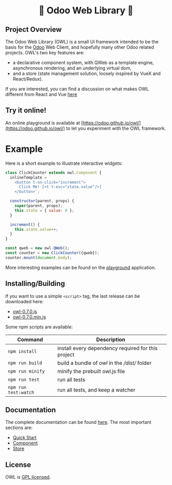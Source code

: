 <h1 align="center">🦉 Odoo Web Library 🦉</h1>

## Project Overview

The Odoo Web Library (OWL) is a small 
UI framework intended to be the basis for the [Odoo](https://www.odoo.com/) Web Client, and hopefully many
other Odoo related projects. OWL's two key features are:

- a declarative component system, with QWeb as a template engine, asynchronous rendering, and an underlying virtual dom,
- and a store (state management solution, loosely inspired by VueX and React/Redux).

If you are interested, you can find a discussion on what makes OWL different
from React and Vue [here](doc/comparison.md)

## Try it online!

An online playground is available at [https://odoo.github.io/owl/](https://odoo.github.io/owl/) to let you experiment with the OWL framework.

# Example

Here is a short example to illustrate interactive widgets:

```javascript
class ClickCounter extends owl.Component {
  inlineTemplate = `
    <button t-on-click="increment">
      Click Me! [<t t-esc="state.value"/>]
    </button>`;

  constructor(parent, props) {
    super(parent, props);
    this.state = { value: 0 };
  }

  increment() {
    this.state.value++;
  }
}

const qweb = new owl.QWeb();
const counter = new ClickCounter({qweb});
counter.mount(document.body);
```

More interesting examples can be found on the [playground](https://odoo.github.io/owl/) application.

## Installing/Building

If you want to use a simple `<script>` tag, the last release can be downloaded here:

- [owl-0.7.0.js](https://odoo.github.io/owl/releases/owl-0.7.0.js)
- [owl-0.7.0.min.js](https://odoo.github.io/owl/releases/owl-0.7.0.min.js)

Some npm scripts are available:

| Command              | Description                                        |
| -------------------- | -------------------------------------------------- |
| `npm install`        | install every dependency required for this project |
| `npm run build`      | build a bundle of _owl_ in the _/dist/_ folder     |
| `npm run minify`     | minify the prebuilt owl.js file                    |
| `npm run test`       | run all tests                                      |
| `npm run test:watch` | run all tests, and keep a watcher                  |

## Documentation

The complete documentation can be found [here](doc/readme.md). The most important sections are:

- [Quick Start](doc/quick_start.md)
- [Component](doc/component.md)
- [Store](doc/store.md)

## License

OWL is [GPL licensed](./LICENSE).
